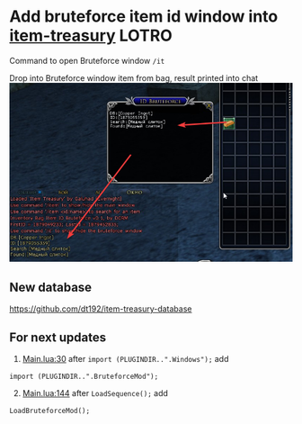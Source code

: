 # Add bruteforce item id window into [item-treasury](http://www.lotrointerface.com/downloads/info870) LOTRO

Command to open Bruteforce window `/it`

Drop into Bruteforce window item from bag, result printed into chat
![How to use](/screen.png)

## New database 
https://github.com/dt192/item-treasury-database

## For next updates
1. [Main.lua:30](/GaluhadPlugins/ItemTreasury/Main.lua#L30) after 
`import (PLUGINDIR..".Windows");`
add
```
import (PLUGINDIR..".BruteforceMod");
```

2. [Main.lua:144](/GaluhadPlugins/ItemTreasury/Main.lua#L144) after
`LoadSequence();`
add
```
LoadBruteforceMod();
```